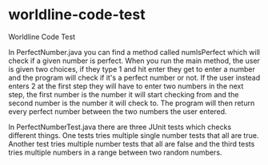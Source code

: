 # worldline-code-test
Worldline Code Test

In PerfectNumber.java you can find a method called numIsPerfect which will check if a given number is perfect.
When you run the main method, the user is given two choices, if they type 1 and hit enter they get to enter a number and the program will check if it's a perfect number or not. If the user instead enters 2 at the first step they will have to enter two numbers in the next step, the first number is the number it will start checking from and the second number is the number it will check to. The program will then return every perfect number between the two numbers the user entered.

In PerfectNumberTest.java there are three JUnit tests which checks different things. One tests tries multiple single number tests that all are true. Another test tries multiple number tests that all are false and the third tests tries multiple numbers in a range between two random numbers.
